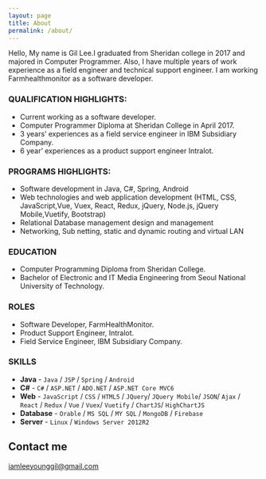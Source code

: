 ```yaml
---
layout: page
title: About
permalink: /about/
---
```


Hello, My name is Gil Lee.I graduated from Sheridan college in 2017 and majored in Computer Programmer. Also, I have multiple years of work experience as a field engineer and technical support engineer. I am working Farmhealthmonitor as a software developer. 

### QUALIFICATION HIGHLIGHTS:

- Current working as a software developer.
- Computer Programmer Diploma at Sheridan College in April 2017.
- 3 years’ experiences as a field service engineer in IBM Subsidiary Company.
- 6 year’ experiences as a product support engineer Intralot.

### PROGRAMS HIGHLIGHTS:
- Software development in Java, C#, Spring, Android
- Web technologies and web application development (HTML, CSS, JavaScript,Vue, Vuex, React, Redux, jQuery, Node.js, jQuery Mobile,Vuetify, Bootstrap)
- Relational Database management design and management
- Networking, Sub netting, static and dynamic routing and virtual LAN

### EDUCATION

* Computer Programming Diploma from Sheridan College.
* Bachelor of Electronic and IT Media Engineering from Seoul National University of Technology.


### ROLES

* Software Developer, FarmHealthMonitor.
* Product Support Engineer, Intralot.
* Field Service Engineer, IBM Subsidiary Company.

### SKILLS

* **Java** - `Java` / `JSP` / `Spring` / `Android`
* **C#** - `C#` / `ASP.NET` / `ADO.NET` / `ASP.NET Core MVC6`
* **Web** - `JavaScript` / `CSS` / `HTML5` / `JQuery`/ `JQuery Mobile`/ `JSON`/ `Ajax` / `React` / `Redux` / `Vue` / `Vuex`/ `Vuetify` / `ChartJS`/ `HighChartJS`
* **Database** - `Orable` / `MS SQL` / `MY SQL` / `MongoDB` / `Firebase`
* **Server** - `Linux` / `Windows Server 2012R2`
   


## Contact me

[iamleeyounggil@gmail.com](mailto:iamleeyounggil@gmail.com)